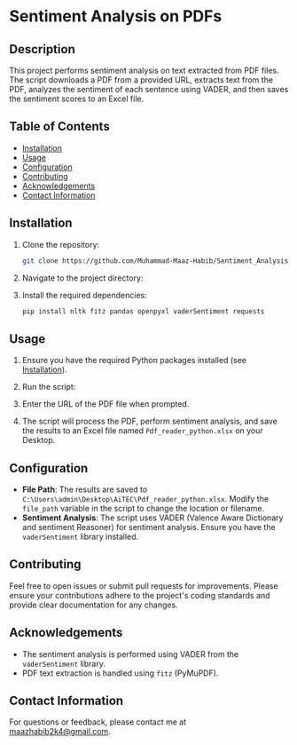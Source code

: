 # Sentiment Analysis on PDFs

## Description
This project performs sentiment analysis on text extracted from PDF files. The script downloads a PDF from a provided URL, extracts text from the PDF, analyzes the sentiment of each sentence using VADER, and then saves the sentiment scores to an Excel file.

## Table of Contents
- [Installation](#installation)
- [Usage](#usage)
- [Configuration](#configuration)
- [Contributing](#contributing)
- [Acknowledgements](#acknowledgements)
- [Contact Information](#contact-information)

## Installation
1. Clone the repository:
    ```bash
    git clone https://github.com/Muhammad-Maaz-Habib/Sentiment_Analysis_Online.git
    ```
2. Navigate to the project directory:
   
3. Install the required dependencies:
    ```bash
    pip install nltk fitz pandas openpyxl vaderSentiment requests
    ```

## Usage
1. Ensure you have the required Python packages installed (see [Installation](#installation)).

2. Run the script:

3. Enter the URL of the PDF file when prompted.

4. The script will process the PDF, perform sentiment analysis, and save the results to an Excel file named `Pdf_reader_python.xlsx` on your Desktop.

## Configuration
- **File Path**: The results are saved to `C:\Users\admin\Desktop\AiTEC\Pdf_reader_python.xlsx`. Modify the `file_path` variable in the script to change the location or filename.
- **Sentiment Analysis**: The script uses VADER (Valence Aware Dictionary and sentiment Reasoner) for sentiment analysis. Ensure you have the `vaderSentiment` library installed.

## Contributing
Feel free to open issues or submit pull requests for improvements. Please ensure your contributions adhere to the project's coding standards and provide clear documentation for any changes.


## Acknowledgements
- The sentiment analysis is performed using VADER from the `vaderSentiment` library.
- PDF text extraction is handled using `fitz` (PyMuPDF).

## Contact Information
For questions or feedback, please contact me at maazhabib2k4@gmail.com.
